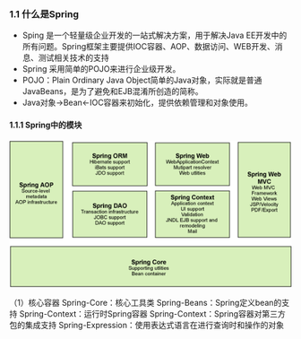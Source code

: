 ### 1.1 什么是Spring 

 - Sping 是一个轻量级企业开发的一站式解决方案，用于解决Java EE开发中的所有问题。Spring框架主要提供IOC容器、AOP、数据访问、WEB开发、消息、测试相关技术的支持
 - Spring 采用简单的POJO来进行企业级开发。
 - POJO：Plain Ordinary Java Object简单的Java对象，实际就是普通JavaBeans，是为了避免和EJB混淆所创造的简称。
 - Java对象->Bean<-IOC容器来初始化，提供依赖管理和对象使用。
#### 1.1.1 Spring中的模块
![Spring中各个模块](./images/1527353485719.jpg)

（1）核心容器
Spring-Core：核心工具类
Spring-Beans：Spring定义bean的支持
Spring-Context：运行时Spring容器
Spring-Context：Spring容器对第三方包的集成支持
Spring-Expression：使用表达式语言在进行查询时和操作的对象
